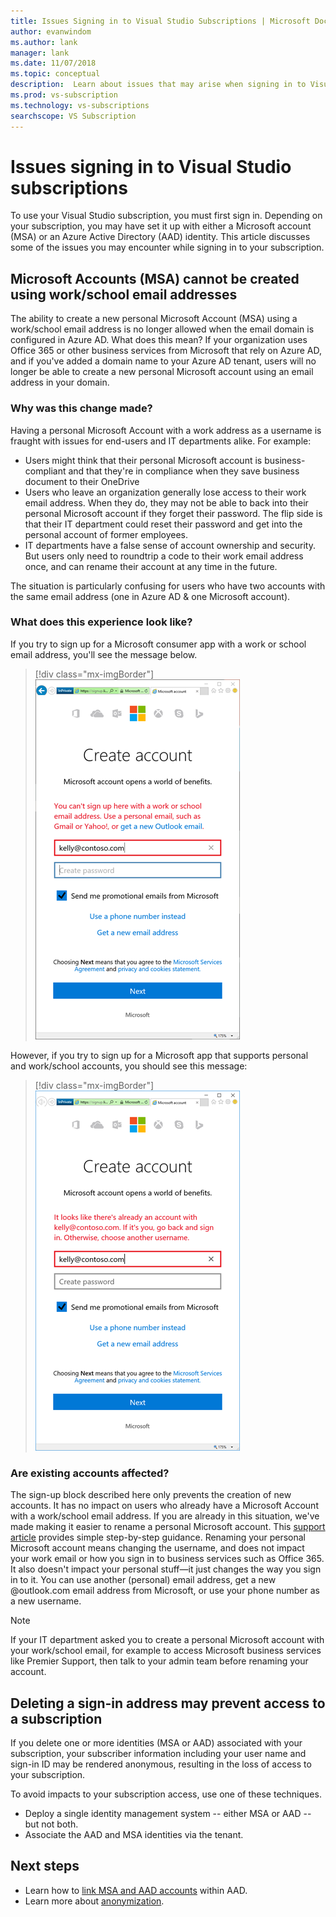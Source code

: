 ```yaml
---
title: Issues Signing in to Visual Studio Subscriptions | Microsoft Docs
author: evanwindom
ms.author: lank
manager: lank
ms.date: 11/07/2018
ms.topic: conceptual
description:  Learn about issues that may arise when signing in to Visual Studio subscriptions
ms.prod: vs-subscription
ms.technology: vs-subscriptions
searchscope: VS Subscription
---
```


# Issues signing in to Visual Studio subscriptions
To use your Visual Studio subscription, you must first sign in.  Depending on your subscription, you may have set it up with either a Microsoft account (MSA) or an Azure Active Directory (AAD) identity.  This article discusses some of the issues you may encounter while signing in to your subscription.  

## Microsoft Accounts (MSA) cannot be created using work/school email addresses

The ability to create a new personal Microsoft Account (MSA) using a work/school email address is no longer allowed when the email domain is configured in Azure AD. What does this mean? If your organization uses Office 365 or other business services from Microsoft that rely on Azure AD, and if you've added a domain name to your Azure AD tenant, users will no longer be able to create a new personal Microsoft account using an email address in your domain. 

### Why was this change made?

Having a personal Microsoft Account with a work address as a username is fraught with issues for end-users and IT departments alike. For example: 
- Users might think that their personal Microsoft account is business-compliant and that they're in compliance when they save business document to their OneDrive 
- Users who leave an organization generally lose access to their work email address. When they do, they may not be able to back into their personal Microsoft account if they forget their password. The flip side is that their IT department could reset their password and get into the personal account of former employees. 
- IT departments have a false sense of account ownership and security. But users only need to roundtrip a code to their work email address once, and can rename their account at any time in the future. 

The situation is particularly confusing for users who have two accounts with the same email address (one in Azure AD & one Microsoft account). 

### What does this experience look like?

If you try to sign up for a Microsoft consumer app with a work or school email address, you'll see the message below. 

   > [!div class="mx-imgBorder"]
   > ![Can't create an account with work email](_img/sign-in-issues/cannot-use-work-email.png)

However, if you try to sign up for a Microsoft app that supports personal and work/school accounts, you should see this message:

   > [!div class="mx-imgBorder"]
   > ![Work/school accounts supported](_img/sign-in-issues/existing-account.png)

### Are existing accounts affected?
The sign-up block described here only prevents the creation of new accounts. It has no impact on users who already have a Microsoft Account with a work/school email address. If you are already in this situation, we've made making it easier to rename a personal Microsoft account. This [support article](http://windows.microsoft.com/en-US/Windows/rename-personal-microsoft-account) provides simple step-by-step guidance. Renaming your personal Microsoft account means changing the username, and does not impact your work email or how you sign in to business services such as Office 365. It also doesn't impact your personal stuff—it just changes the way you sign in to it. You can use another (personal) email address, get a new @outlook.com email address from Microsoft, or use your phone number as a new username. 

> [!NOTE]
> If your IT department asked you to create a personal Microsoft account with your work/school email, for example to access Microsoft business services like Premier Support, then talk to your admin team before renaming your account. 

## Deleting a sign-in address may prevent access to a subscription

If you delete one or more identities (MSA or AAD) associated with your subscription, your subscriber information including your user name and sign-in ID may be rendered anonymous, resulting in the loss of access to your subscription. 

To avoid impacts to your subscription access, use one of these techniques.  
- Deploy a single identity management system -- either MSA or AAD -- but not both.  
- Associate the AAD and MSA identities via the tenant. 


## Next steps
- Learn how to [link MSA and AAD accounts](/azure/active-directory/b2b/add-users-administrator) within AAD.
- Learn more about [anonymization](/anonymization). 
